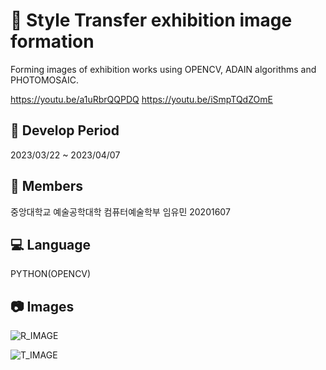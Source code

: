 #  :art: Style Transfer exhibition image formation

Forming images of exhibition works using OPENCV, ADAIN algorithms and PHOTOMOSAIC.

https://youtu.be/a1uRbrQQPDQ
https://youtu.be/iSmpTQdZOmE

##  :calendar: Develop Period
2023/03/22 ~ 2023/04/07

## :runner: Members
중앙대학교 예술공학대학 컴퓨터예술학부 임유민 20201607 

## :computer: Language
PYTHON(OPENCV)

## :camera: Images
![R_IMAGE](https://github.com/imyoumin/InteractiveUX_styletransfer/assets/69343466/7e5d32ef-8bf1-4389-9266-fee260c07e0b)

![T_IMAGE](https://github.com/imyoumin/InteractiveUX_styletransfer/assets/69343466/4476691d-c588-40ce-825f-463d70bdc7ec)

